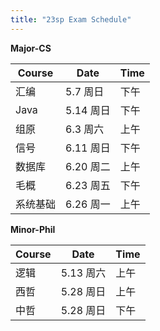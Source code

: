 ```yaml
---
title: "23sp Exam Schedule"
---
```

**Major-CS**

| Course   | Date           | Time |
| -------- | -------------- | ---- |
| 汇编     | 5.7       周日 | 下午 |
| Java     | 5.14     周日  | 下午 |
| 组原     | 6.3       周六 | 上午 |
| 信号     | 6.11     周日  | 下午 |
| 数据库   | 6.20     周二  | 上午 |
| 毛概     | 6.23     周五  | 下午 |
| 系统基础 | 6.26     周一  | 上午 |

**Minor-Phil**

| Course | Date         | Time |
| ------ | ------------ | ---- |
| 逻辑   | 5.13    周六 | 上午  |
| 西哲   | 5.28    周日 | 上午 |
| 中哲   | 5.28    周日 | 下午 |
